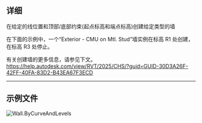 ## 详细
在给定的线位置和顶部/底部约束(起点标高和端点标高)创建给定类型的墙

在下面的示例中，一个“Exterior - CMU on Mtl. Stud”墙实例在标高 R1 处创建，在标高 R3 处停止。

有关创建墙的更多信息，请参见下文。
https://help.autodesk.com/view/RVT/2025/CHS/?guid=GUID-30D3A26F-42FF-40FA-83D2-B43EA67F3ECD
___
## 示例文件

![Wall.ByCurveAndLevels](./Revit.Elements.Wall.ByCurveAndLevels_img.jpg)
